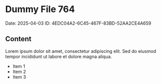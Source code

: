 # Dummy File 764

Date: 2025-04-03
ID: 4EDC04A2-6C45-467F-83BD-52AA2CE4A659

## Content

Lorem ipsum dolor sit amet, consectetur adipiscing elit.
Sed do eiusmod tempor incididunt ut labore et dolore magna aliqua.

* Item 1
* Item 2
* Item 3

